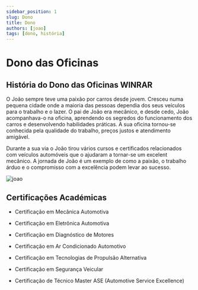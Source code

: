 ```yaml
---
sidebar_position: 1
slug: Dono
title: Dono
authors: [joao]
tags: [dono, história]
---
```


# Dono das Oficinas

## História do Dono das Oficinas WINRAR

O João sempre teve uma paixão por carros desde jovem. Cresceu numa pequena cidade onde a maioria das pessoas dependia dos seus veículos para o trabalho e o lazer. O pai de João era mecânico, e desde cedo, João acompanhava-o na oficina, aprendendo os segredos do funcionamento dos carros e desenvolvendo habilidades práticas. A sua oficina tornou-se conhecida pela qualidade do trabalho, preços justos e atendimento amigável. 

Durante a sua via o João tirou vários cursos e certificados relacionados com veículos automóveis que o ajudaram a tornar-se um excelent mecânico.
A jornada de João é um exemplo de como a paixão, o trabalho árduo e o compromisso com a excelência podem levar ao sucesso.

![joao](https://cdn.discordapp.com/attachments/1049372613945851975/1189277678335963136/image.png?ex=659d9426&is=658b1f26&hm=badb5c2226f3ae42e3eae6e6cff0bee3894d8125e2b4e40e412df52251aa3729&)

## Certificações Académicas

+ Certificação em Mecânica Automotiva

+ Certificação em Eletrônica Automotiva

+ Certificação em Diagnóstico de Motores

+ Certificação em Ar Condicionado Automotivo

+ Certificação em Tecnologias de Propulsão Alternativa

+ Certificação em Segurança Veicular

+ Certificação de Técnico Master ASE (Automotive Service Excellence)